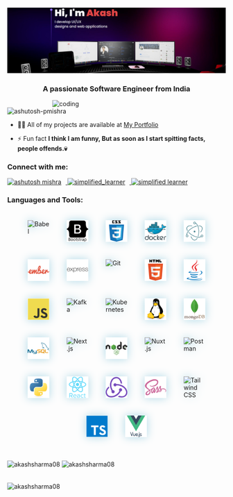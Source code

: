 ![logo](https://github.com/akashsharma08/akashsharma08/blob/main/Banner.png)

<h3 align="center">A passionate Software Engineer from India</h3>

<img align="right" alt="coding" width="400" src="https://user-images.githubusercontent.com/55389276/140866485-8fb1c876-9a8f-4d6a-98dc-08c4981eaf70.gif">

<p align="left"> <img src="https://komarev.com/ghpvc/?username=ashutosh-pmishra&label=Profile%20views&color=0e75b6&style=flat" alt="ashutosh-pmishra" /> </p>

- 👨‍💻 All of my projects are available at [My Portfolio](https://3d-portfolio-hu33.vercel.app/)

- ⚡ Fun fact **I think I am funny, But as soon as I start spitting facts, people offends.💀**

<h3 style="text-align: left;">Connect with me:</h3>
<p style="text-align: left;" class="social-links">
    <a href="https://linkedin.com/in/akashsharma08" target="blank">
        <img style="margin-right: 10px; width: 30px; height: 30px;" src="https://raw.githubusercontent.com/rahuldkjain/github-profile-readme-generator/master/src/images/icons/Social/linked-in-alt.svg" alt="ashutosh mishra">
    </a>
    <a href="https://instagram.com/_polonium8_" target="blank">
        <img style="margin-right: 10px; width: 30px; height: 30px;" src="https://raw.githubusercontent.com/rahuldkjain/github-profile-readme-generator/master/src/images/icons/Social/instagram.svg" alt="simplified_learner">
    </a>
    <a href="https://auth.geeksforgeeks.org/user/includepolo" target="blank">
        <img style="margin-right: 10px; width: 30px; height: 30px;" src="https://raw.githubusercontent.com/rahuldkjain/github-profile-readme-generator/master/src/images/icons/Social/youtube.svg" alt="simplified learner">
    </a>
</p>

<h3 style="text-align: left;">Languages and Tools:</h3>

<div style="display: flex; flex-wrap: wrap; justify-content: center;" class="languages-tools">
    <img style="margin: 20px; width: 50px; height: 50px; filter: drop-shadow(0px 0px 10px lightblue);" src="https://www.vectorlogo.zone/logos/babeljs/babeljs-icon.svg" alt="Babel">
    <img style="margin: 20px; width: 50px; height: 50px; filter: drop-shadow(0px 0px 10px lightblue);" src="https://raw.githubusercontent.com/devicons/devicon/master/icons/bootstrap/bootstrap-plain-wordmark.svg" alt="Bootstrap">
    <img style="margin: 20px; width: 50px; height: 50px; filter: drop-shadow(0px 0px 10px lightblue);" src="https://raw.githubusercontent.com/devicons/devicon/master/icons/css3/css3-original-wordmark.svg" alt="CSS3">
    <img style="margin: 20px; width: 50px; height: 50px; filter: drop-shadow(0px 0px 10px lightblue);" src="https://raw.githubusercontent.com/devicons/devicon/master/icons/docker/docker-original-wordmark.svg" alt="Docker">
    <img style="margin: 20px; width: 50px; height: 50px; filter: drop-shadow(0px 0px 10px lightblue);" src="https://raw.githubusercontent.com/devicons/devicon/master/icons/electron/electron-original.svg" alt="Electron">
    <img style="margin: 20px; width: 50px; height: 50px; filter: drop-shadow(0px 0px 10px lightblue);" src="https://raw.githubusercontent.com/devicons/devicon/master/icons/ember/ember-original-wordmark.svg" alt="Ember">
    <img style="margin: 20px; width: 50px; height: 50px; filter: drop-shadow(0px 0px 10px lightblue);" src="https://raw.githubusercontent.com/devicons/devicon/master/icons/express/express-original-wordmark.svg" alt="Express">
    <img style="margin: 20px; width: 50px; height: 50px; filter: drop-shadow(0px 0px 10px lightblue);" src="https://www.vectorlogo.zone/logos/git-scm/git-scm-icon.svg" alt="Git">
    <img style="margin: 20px; width: 50px; height: 50px; filter: drop-shadow(0px 0px 10px lightblue);" src="https://raw.githubusercontent.com/devicons/devicon/master/icons/html5/html5-original-wordmark.svg" alt="HTML5">
    <img style="margin: 20px; width: 50px; height: 50px; filter: drop-shadow(0px 0px 10px lightblue);" src="https://raw.githubusercontent.com/devicons/devicon/master/icons/java/java-original.svg" alt="Java">
    <img style="margin: 20px; width: 50px; height: 50px; filter: drop-shadow(0px 0px 10px lightblue);" src="https://raw.githubusercontent.com/devicons/devicon/master/icons/javascript/javascript-original.svg" alt="JavaScript">
    <img style="margin: 20px; width: 50px; height: 50px; filter: drop-shadow(0px 0px 10px lightblue);" src="https://www.vectorlogo.zone/logos/apache_kafka/apache_kafka-icon.svg" alt="Kafka">
    <img style="margin: 20px; width: 50px; height: 50px; filter: drop-shadow(0px 0px 10px lightblue);" src="https://www.vectorlogo.zone/logos/kubernetes/kubernetes-icon.svg" alt="Kubernetes">
    <img style="margin: 20px; width: 50px; height: 50px; filter: drop-shadow(0px 0px 10px lightblue);" src="https://raw.githubusercontent.com/devicons/devicon/master/icons/linux/linux-original.svg" alt="Linux">
    <img style="margin: 20px; width: 50px; height: 50px; filter: drop-shadow(0px 0px 10px lightblue);" src="https://raw.githubusercontent.com/devicons/devicon/master/icons/mongodb/mongodb-original-wordmark.svg" alt="MongoDB">
    <img style="margin: 20px; width: 50px; height: 50px; filter: drop-shadow(0px 0px 10px lightblue);" src="https://raw.githubusercontent.com/devicons/devicon/master/icons/mysql/mysql-original-wordmark.svg" alt="MySQL">
    <img style="margin: 20px; width: 50px; height: 50px; filter: drop-shadow(0px 0px 10px lightblue);" src="https://cdn.worldvectorlogo.com/logos/nextjs-2.svg" alt="Next.js">
    <img style="margin: 20px; width: 50px; height: 50px; filter: drop-shadow(0px 0px 10px lightblue);" src="https://raw.githubusercontent.com/devicons/devicon/master/icons/nodejs/nodejs-original-wordmark.svg" alt="Node.js">
    <img style="margin: 20px; width: 50px; height: 50px; filter: drop-shadow(0px 0px 10px lightblue);" src="https://www.vectorlogo.zone/logos/nuxtjs/nuxtjs-icon.svg" alt="Nuxt.js">
    <img style="margin: 20px; width: 50px; height: 50px; filter: drop-shadow(0px 0px 10px lightblue);" src="https://www.vectorlogo.zone/logos/getpostman/getpostman-icon.svg" alt="Postman">
    <img style="margin: 20px; width: 50px; height: 50px; filter: drop-shadow(0px 0px 10px lightblue);" src="https://raw.githubusercontent.com/devicons/devicon/master/icons/python/python-original.svg" alt="Python">
    <img style="margin: 20px; width: 50px; height: 50px; filter: drop-shadow(0px 0px 10px lightblue);" src="https://raw.githubusercontent.com/devicons/devicon/master/icons/react/react-original-wordmark.svg" alt="React">
    <img style="margin: 20px; width: 50px; height: 50px; filter: drop-shadow(0px 0px 10px lightblue);" src="https://raw.githubusercontent.com/devicons/devicon/master/icons/redux/redux-original.svg" alt="Redux">
    <img style="margin: 20px; width: 50px; height: 50px; filter: drop-shadow(0px 0px 10px lightblue);" src="https://raw.githubusercontent.com/devicons/devicon/master/icons/sass/sass-original.svg" alt="Sass">
    <img style="margin: 20px; width: 50px; height: 50px; filter: drop-shadow(0px 0px 10px lightblue);" src="https://www.vectorlogo.zone/logos/tailwindcss/tailwindcss-icon.svg" alt="Tailwind CSS">
    <img style="margin: 20px; width: 50px; height: 50px; filter: drop-shadow(0px 0px 10px lightblue);" src="https://raw.githubusercontent.com/devicons/devicon/master/icons/typescript/typescript-original.svg" alt="TypeScript">
    <img style="margin: 20px; width: 50px; height: 50px; filter: drop-shadow(0px 0px 10px lightblue);" src="https://raw.githubusercontent.com/devicons/devicon/master/icons/vuejs/vuejs-original-wordmark.svg" alt="Vue.js">
</div>

<p><img class="stats" align="left" src="https://github-readme-stats.vercel.app/api/top-langs?username=akashsharma08&show_icons=true&locale=en&layout=compact" alt="akashsharma08" style="margin-top: 20px;"></p>

<p>&nbsp;<img class="stats" align="center" src="https://github-readme-stats.vercel.app/api?username=akashsharma08&show_icons=true&locale=en" alt="akashsharma08" style="margin-top: 20px;"></p>

<p><img class="stats" align="center" src="https://github-readme-streak-stats.herokuapp.com/?user=akashsharma08&" alt="akashsharma08" style="margin-top: 20px;"></p>

